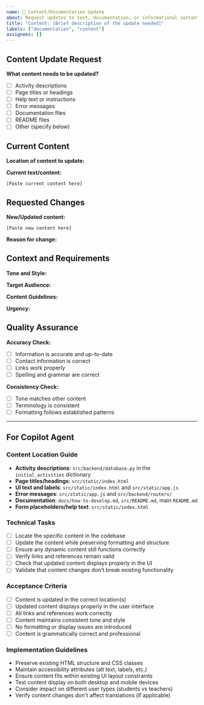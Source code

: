 ```yaml
---
name: 📝 Content/Documentation Update
about: Request updates to text, documentation, or informational content
title: "Content: [Brief description of the update needed]"
labels: ["documentation", "content"]
assignees: []
---
```


## Content Update Request

**What content needs to be updated?** 
<!-- Select all that apply -->
- [ ] Activity descriptions
- [ ] Page titles or headings
- [ ] Help text or instructions
- [ ] Error messages
- [ ] Documentation files
- [ ] README files
- [ ] Other (specify below)

## Current Content

**Location of content to update:** 
<!-- Example: Drama Club description, login page title, README file, etc. -->

**Current text/content:** 
<!-- Copy the current text that needs to be changed -->

```
[Paste current content here]
```

## Requested Changes

**New/Updated content:** 
<!-- What should the content say instead? -->

```
[Paste new content here]
```

**Reason for change:** 
<!-- Why does this content need to be updated? -->

## Context and Requirements

**Tone and Style:** 
<!-- Should this be formal, friendly, professional, etc.? -->

**Target Audience:** 
<!-- Students, teachers, parents, administrators -->

**Content Guidelines:** 
<!-- Any specific requirements for language, length, formatting? -->

**Urgency:** 
<!-- High/Medium/Low - how soon is this needed? -->

## Quality Assurance

**Accuracy Check:** 
<!-- Is the new content factually correct? -->
- [ ] Information is accurate and up-to-date
- [ ] Contact information is correct
- [ ] Links work properly
- [ ] Spelling and grammar are correct

**Consistency Check:** 
<!-- Does this match other content in the system? -->
- [ ] Tone matches other content
- [ ] Terminology is consistent
- [ ] Formatting follows established patterns

---

## For Copilot Agent

### Content Location Guide
- **Activity descriptions**: `src/backend/database.py` in the `initial_activities` dictionary
- **Page titles/headings**: `src/static/index.html`
- **UI text and labels**: `src/static/index.html` and `src/static/app.js`
- **Error messages**: `src/static/app.js` and `src/backend/routers/`
- **Documentation**: `docs/how-to-develop.md`, `src/README.md`, main `README.md`
- **Form placeholders/help text**: `src/static/index.html`

### Technical Tasks
- [ ] Locate the specific content in the codebase
- [ ] Update the content while preserving formatting and structure
- [ ] Ensure any dynamic content still functions correctly
- [ ] Verify links and references remain valid
- [ ] Check that updated content displays properly in the UI
- [ ] Validate that content changes don't break existing functionality

### Acceptance Criteria
- [ ] Content is updated in the correct location(s)
- [ ] Updated content displays properly in the user interface
- [ ] All links and references work correctly
- [ ] Content maintains consistent tone and style
- [ ] No formatting or display issues are introduced
- [ ] Content is grammatically correct and professional

### Implementation Guidelines
- Preserve existing HTML structure and CSS classes
- Maintain accessibility attributes (alt text, labels, etc.)
- Ensure content fits within existing UI layout constraints
- Test content display on both desktop and mobile devices
- Consider impact on different user types (students vs teachers)
- Verify content changes don't affect translations (if applicable)